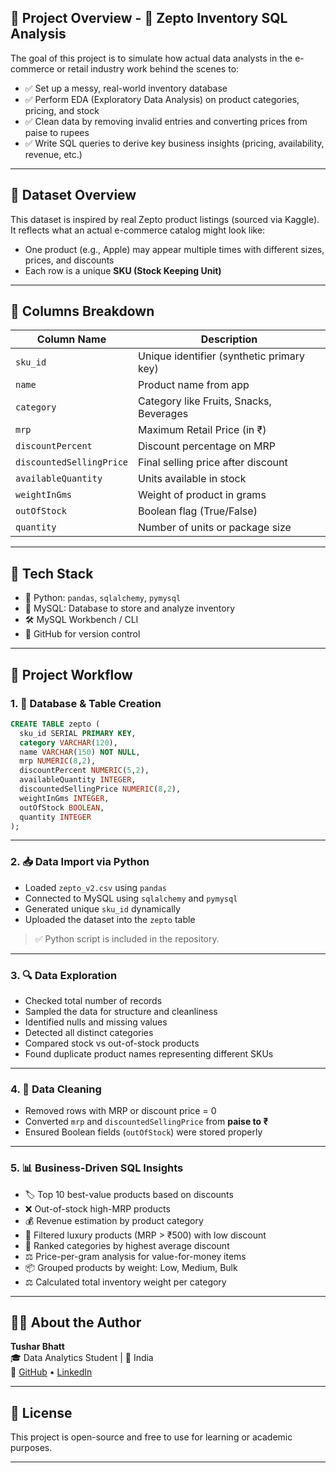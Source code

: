 
## 📌 Project Overview - 🛒 Zepto Inventory SQL Analysis

The goal of this project is to simulate how actual data analysts in the e-commerce or retail industry work behind the scenes to:

- ✅ Set up a messy, real-world inventory database
- ✅ Perform EDA (Exploratory Data Analysis) on product categories, pricing, and stock
- ✅ Clean data by removing invalid entries and converting prices from paise to rupees
- ✅ Write SQL queries to derive key business insights (pricing, availability, revenue, etc.)

---

## 📁 Dataset Overview

This dataset is inspired by real Zepto product listings (sourced via Kaggle). It reflects what an actual e-commerce catalog might look like:
- One product (e.g., Apple) may appear multiple times with different sizes, prices, and discounts
- Each row is a unique **SKU (Stock Keeping Unit)**

---

## 🧾 Columns Breakdown

| Column Name             | Description |
|-------------------------|-------------|
| `sku_id`                | Unique identifier (synthetic primary key) |
| `name`                  | Product name from app |
| `category`              | Category like Fruits, Snacks, Beverages |
| `mrp`                   | Maximum Retail Price (in ₹) |
| `discountPercent`       | Discount percentage on MRP |
| `discountedSellingPrice` | Final selling price after discount |
| `availableQuantity`     | Units available in stock |
| `weightInGms`           | Weight of product in grams |
| `outOfStock`            | Boolean flag (True/False) |
| `quantity`              | Number of units or package size |

---

## 🧰 Tech Stack

- 🐍 Python: `pandas`, `sqlalchemy`, `pymysql`
- 🐬 MySQL: Database to store and analyze inventory
- 🛠️ MySQL Workbench / CLI
- 📁 GitHub for version control

---

## 🔧 Project Workflow

### 1. 🧱 Database & Table Creation

```sql
CREATE TABLE zepto (
  sku_id SERIAL PRIMARY KEY,
  category VARCHAR(120),
  name VARCHAR(150) NOT NULL,
  mrp NUMERIC(8,2),
  discountPercent NUMERIC(5,2),
  availableQuantity INTEGER,
  discountedSellingPrice NUMERIC(8,2),
  weightInGms INTEGER,
  outOfStock BOOLEAN,
  quantity INTEGER
);
```

---

### 2. 📥 Data Import via Python

- Loaded `zepto_v2.csv` using `pandas`
- Connected to MySQL using `sqlalchemy` and `pymysql`
- Generated unique `sku_id` dynamically
- Uploaded the dataset into the `zepto` table

> ✅ Python script is included in the repository.

---

### 3. 🔍 Data Exploration

- Checked total number of records
- Sampled the data for structure and cleanliness
- Identified nulls and missing values
- Detected all distinct categories
- Compared stock vs out-of-stock products
- Found duplicate product names representing different SKUs

---

### 4. 🧹 Data Cleaning

- Removed rows with MRP or discount price = 0
- Converted `mrp` and `discountedSellingPrice` from **paise to ₹**
- Ensured Boolean fields (`outOfStock`) were stored properly

---

### 5. 📊 Business-Driven SQL Insights

- 🏷️ Top 10 best-value products based on discounts
- ❌ Out-of-stock high-MRP products
- 💰 Revenue estimation by product category
- 🧃 Filtered luxury products (MRP > ₹500) with low discount
- 🥇 Ranked categories by highest average discount
- ⚖️ Price-per-gram analysis for value-for-money items
- 📦 Grouped products by weight: Low, Medium, Bulk
- ⚖️ Calculated total inventory weight per category

---


## 🧑‍💻 About the Author

**Tushar Bhatt**  
🎓 Data Analytics Student | 📍 India  
🔗 [GitHub](https://github.com/itushar-bhatt)
 • [LinkedIn](https://www.linkedin.com/in/itusharbhatt)

---

## 📄 License

This project is open-source and free to use for learning or academic purposes.

---

